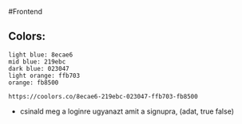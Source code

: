 #Frontend

## Colors:
    light blue: 8ecae6
    mid blue: 219ebc
    dark blue: 023047
    light orange: ffb703
    orange: fb8500

    https://coolors.co/8ecae6-219ebc-023047-ffb703-fb8500

- csinald meg a loginre ugyanazt amit a signupra, (adat, true false)

